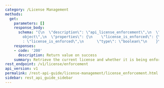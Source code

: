 ```yaml
---
category: /License Management
methods:
  get:
    parameters: []
    response_body:
      schema: "{\n  \"description\": \"api_license_enforcement\",\n  \"type\": \"\
        object\",\n  \"properties\": {\n    \"license_is_enforced\": {\n      \"description\"\
        : \"license_is_enforced\",\n      \"type\": \"boolean\"\n    }\n  }\n}"
    responses:
    - code: '200'
      description: Return value on success
    summary: Retrieve the current license and whether it is being enforced.
rest_endpoint: /v1/license/enforcement
api_version: v1
permalink: /rest-api-guide/license-management/license_enforcement.html
sidebar: rest_api_guide_sidebar
---
```

